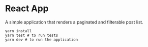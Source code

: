 # React App

A simple application that renders a paginated and filterable post list.

```shell
yarn install
yarn test # to run tests
yarn dev # to run the application
```
